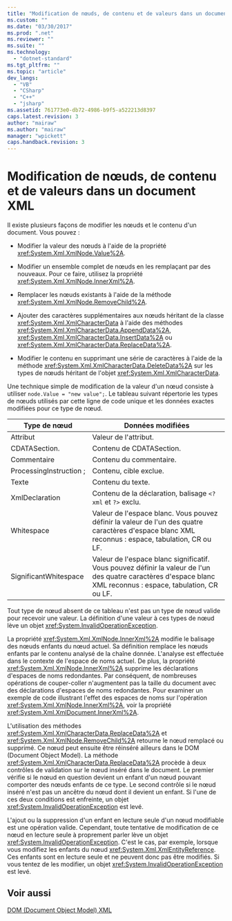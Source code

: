 ```yaml
---
title: "Modification de nœuds, de contenu et de valeurs dans un document XML | Microsoft Docs"
ms.custom: ""
ms.date: "03/30/2017"
ms.prod: ".net"
ms.reviewer: ""
ms.suite: ""
ms.technology: 
  - "dotnet-standard"
ms.tgt_pltfrm: ""
ms.topic: "article"
dev_langs: 
  - "VB"
  - "CSharp"
  - "C++"
  - "jsharp"
ms.assetid: 761773e0-db72-4986-b9f5-a522213d8397
caps.latest.revision: 3
author: "mairaw"
ms.author: "mairaw"
manager: "wpickett"
caps.handback.revision: 3
---
```

# Modification de nœuds, de contenu et de valeurs dans un document XML
Il existe plusieurs façons de modifier les nœuds et le contenu d'un document.  Vous pouvez :  
  
-   Modifier la valeur des nœuds à l'aide de la propriété <xref:System.Xml.XmlNode.Value%2A>.  
  
-   Modifier un ensemble complet de nœuds en les remplaçant par des nouveaux.  Pour ce faire, utilisez la propriété <xref:System.Xml.XmlNode.InnerXml%2A>.  
  
-   Remplacer les nœuds existants à l'aide de la méthode <xref:System.Xml.XmlNode.RemoveChild%2A>.  
  
-   Ajouter des caractères supplémentaires aux nœuds héritant de la classe <xref:System.Xml.XmlCharacterData> à l'aide des méthodes <xref:System.Xml.XmlCharacterData.AppendData%2A>, <xref:System.Xml.XmlCharacterData.InsertData%2A> ou <xref:System.Xml.XmlCharacterData.ReplaceData%2A>.  
  
-   Modifier le contenu en supprimant une série de caractères à l'aide de la méthode <xref:System.Xml.XmlCharacterData.DeleteData%2A> sur les types de nœuds héritant de l'objet <xref:System.Xml.XmlCharacterData>.  
  
 Une technique simple de modification de la valeur d'un nœud consiste à utiliser `node.Value = "new value";`.  Le tableau suivant répertorie les types de nœuds utilisés par cette ligne de code unique et les données exactes modifiées pour ce type de nœud.  
  
|Type de nœud|Données modifiées|  
|------------------|-----------------------|  
|Attribut|Valeur de l'attribut.|  
|CDATASection.|Contenu de CDATASection.|  
|Commentaire|Contenu du commentaire.|  
|ProcessingInstruction ;|Contenu, cible exclue.|  
|Texte|Contenu du texte.|  
|XmlDeclaration|Contenu de la déclaration, balisage `<?xml` et `?>` exclu.|  
|Whitespace|Valeur de l'espace blanc.  Vous pouvez définir la valeur de l'un des quatre caractères d'espace blanc XML reconnus : espace, tabulation, CR ou LF.|  
|SignificantWhitespace|Valeur de l'espace blanc significatif.  Vous pouvez définir la valeur de l'un des quatre caractères d'espace blanc XML reconnus : espace, tabulation, CR ou LF.|  
  
 Tout type de nœud absent de ce tableau n'est pas un type de nœud valide pour recevoir une valeur.  La définition d'une valeur à ces types de nœud lève un objet <xref:System.InvalidOperationException>.  
  
 La propriété <xref:System.Xml.XmlNode.InnerXml%2A> modifie le balisage des nœuds enfants du nœud actuel.  Sa définition remplace les nœuds enfants par le contenu analysé de la chaîne donnée.  L'analyse est effectuée dans le contexte de l'espace de noms actuel.  De plus, la propriété <xref:System.Xml.XmlNode.InnerXml%2A> supprime les déclarations d'espaces de noms redondantes.  Par conséquent, de nombreuses opérations de couper\-coller n'augmentent pas la taille du document avec des déclarations d'espaces de noms redondantes.  Pour examiner un exemple de code illustrant l'effet des espaces de noms sur l'opération <xref:System.Xml.XmlNode.InnerXml%2A>, voir la propriété <xref:System.Xml.XmlDocument.InnerXml%2A>.  
  
 L'utilisation des méthodes <xref:System.Xml.XmlCharacterData.ReplaceData%2A> et <xref:System.Xml.XmlNode.RemoveChild%2A> retourne le nœud remplacé ou supprimé.  Ce nœud peut ensuite être réinséré ailleurs dans le DOM \(Document Object Model\).  La méthode <xref:System.Xml.XmlCharacterData.ReplaceData%2A> procède à deux contrôles de validation sur le nœud inséré dans le document.  Le premier vérifie si le nœud en question devient un enfant d'un nœud pouvant comporter des nœuds enfants de ce type.  Le second contrôle si le nœud inséré n'est pas un ancêtre du nœud dont il devient un enfant.  Si l'une de ces deux conditions est enfreinte, un objet <xref:System.InvalidOperationException> est levé.  
  
 L'ajout ou la suppression d'un enfant en lecture seule d'un nœud modifiable est une opération valide.  Cependant, toute tentative de modification de ce nœud en lecture seule à proprement parler lève un objet <xref:System.InvalidOperationException>.  C'est le cas, par exemple, lorsque vous modifiez les enfants du nœud <xref:System.Xml.XmlEntityReference>.  Ces enfants sont en lecture seule et ne peuvent donc pas être modifiés.  Si vous tentez de les modifier, un objet <xref:System.InvalidOperationException> est levé.  
  
## Voir aussi  
 [DOM \(Document Object Model\) XML](../../../../docs/standard/data/xml/xml-document-object-model-dom.md)